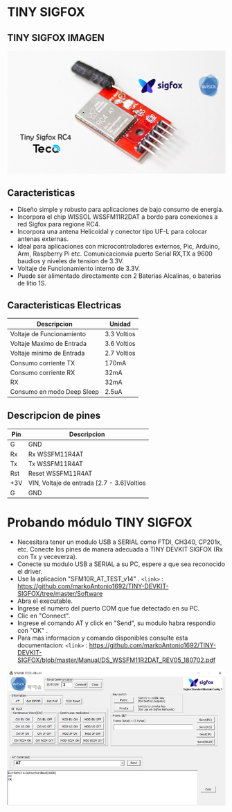 # TINY SIGFOX

## TINY SIGFOX IMAGEN

![](https://github.com/TECA-IOT/Tiny-sigfox/blob/master/imagenes/TinySigfox.png)


## Caracteristicas

- Diseño simple y robusto para aplicaciones de bajo consumo de energia. 
- Incorpora el chip WISSOL WSSFM11R2DAT a bordo para conexiones a red Sigfox para regione RC4.
- Incorpora una antena Helicoidal y conector tipo UF-L para colocar antenas externas.
- Ideal para aplicaciones con microcontroladores externos, Pic, Arduino, Arm, Raspberry Pi etc. Comunicacionvia  puerto Serial RX,TX a 9600 baudios y niveles de tension de 3.3V.
- Voltaje de Funcionamiento interno de 3.3V.
- Puede ser alimentado directamente con 2 Baterias Alcalinas, o baterias de litio 1S.

## Caracteristicas Electricas

| Descripcion| Unidad                    |
| ------------- | ------------------------------ |
| Voltaje de Funcionamiento  |  3.3 Voltios    |  
| Voltaje  Maximo de Entrada  |  3.6 Voltios    | 
| Voltaje minimo de Entrada   | 2.7 Voltios     |
| Consumo corriente TX | 170mA      |
| Consumo corriente RX   | 32mA     |
|  RX   | 32mA     |
| Consumo en modo Deep Sleep   | 2.5uA     |

## Descripcion de pines

| Pin| Descripcion                    |
| ------------- | ------------------------------ |
| G |  GND    |  
| Rx  |  Rx WSSFM11R4AT    | 
| Tx   |  Tx WSSFM11R4AT     |
| Rst   | Reset WSSFM11R4AT    |
| +3V   | VIN, Voltaje de entrada [2.7 - 3.6]Voltios    |
| G   | GND     |



# Probando módulo TINY  SIGFOX

- Necesitara tener un modulo USB a SERIAL como FTDI, CH340, CP201x, etc. Conecte los pines de manera adecuada a TINY DEVKIT SIGFOX (Rx con Tx y veceverza).
- Conecte su modulo USB a SERIAL a su PC, espere a que sea reconocido el driver.
- Use la aplicacion "SFM10R_AT_TEST_v14" .
`<link>` : <https://github.com/markoAntonio1692/TINY-DEVKIT-SIGFOX/tree/master/Software>
- Abra el executable.
- Ingrese el numero del puerto COM que fue detectado en su PC.
- Clic en "Connect".
- Ingrese el comando AT y click en "Send", su modulo habra respondio con "OK" .
- Para mas informacion y comando disponibles consulte esta documentacion:
`<link>` : <https://github.com/markoAntonio1692/TINY-DEVKIT-SIGFOX/blob/master/Manual/DS_WSSFM11R2DAT_REV05_180702.pdf>


![](https://github.com/markoAntonio1692/TINY-DEVKIT-SIGFOX/blob/master/imagenes/test.JPG)
